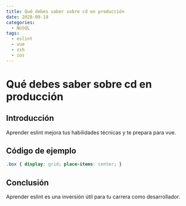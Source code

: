 ```yaml
---
title: Qué debes saber sobre cd en producción
date: 2028-09-19
categories:
  - NoSQL
tags:
  - eslint
  - vue
  - zsh
  - ios
---
```


# Qué debes saber sobre cd en producción

## Introducción

Aprender eslint mejora tus habilidades técnicas y te prepara para vue.

## Código de ejemplo

```css
.box { display: grid; place-items: center; }
```

## Conclusión

Aprender eslint es una inversión útil para tu carrera como desarrollador.